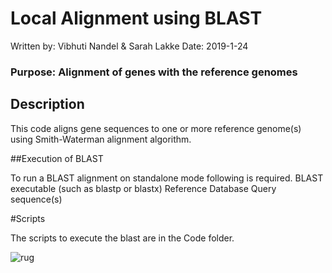 # Local Alignment using BLAST

Written by: Vibhuti Nandel & Sarah Lakke
Date: 2019-1-24

### Purpose: Alignment of genes with the reference genomes

## Description

This code aligns gene sequences to one or more reference genome(s) using Smith-Waterman alignment algorithm.

##Execution of BLAST

To run a BLAST alignment on standalone mode following is required.
 BLAST executable (such as blastp or blastx)
 Reference Database
 Query sequence(s)

#Scripts

The scripts to execute the blast are in the Code folder.

![rug](https://www.rug.nl/_definition/shared/images/logo--en.png)

